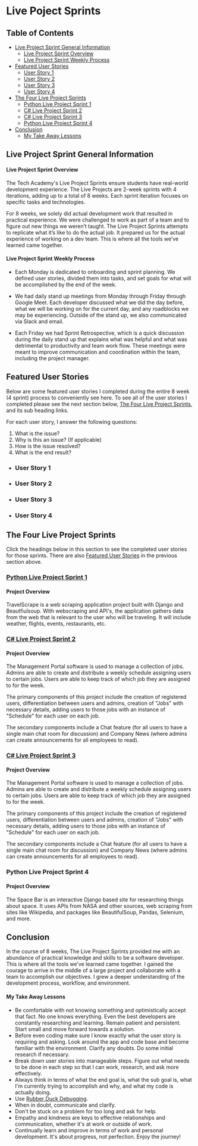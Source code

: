 # Live Poject Sprints
## Table of Contents
- [Live Project Sprint General Information](#live-project-sprint-general-information)
  - [Live Project Sprint Overview](#live-project-sprint-overview)
  - [Live Project Sprint Weekly Process](#live-project-sprint-weekly-process)
- [Featured User Stories](#featured-user-stories)
  - [User Story 1](#user-story-1)
  - [User Story 2](#user-story-2)
  - [User Story 3](#user-story-3)
  - [User Story 4](#user-story-4)
- [The Four Live Project Sprints](#the-four-live-project-sprints)
  - [Python Live Project Sprint 1](#python-live-project-sprint-1)
  - [C# Live Project Sprint 2](#c-live-project-sprint-2)
  - [C# Live Project Sprint 3](#c-live-project-sprint-3)
  - [Python Live Project Sprint 4](#python-live-project-sprint-4)
- [Conclusion](#conclusion)
  - [My Take Away Lessons](#my-take-away-lessons)




## Live Project Sprint General Information
#### Live Project Sprint Overview
The Tech Academy's Live Project Sprints ensure students have real-world development experience. The Live Projects are 2-week sprints with 4 iterations, adding up to a total of 8 weeks. Each sprint iteration focuses on specific tasks and technologies.

For 8 weeks, we solely did actual development work that resulted in practical experience. We were challenged to work as part of a team and to figure out new things we weren’t taught. The Live Project Sprints attempts to replicate what it’s like to do the actual job. It prepared us for the actual experience of working on a dev team. This is where all the tools we’ve learned came together.

#### Live Project Sprint Weekly Process
- Each Monday is dedicated to onboarding and sprint planning. We defined user stories, divided them into tasks, and set goals for what will be accomplished by the end of the week.

- We had daily stand up meetings from Monday through Friday through Google Meet. Each developer discussed what we did the day before, what we will be working on for the current day, and any roadblocks we may be experiencing. Outside of the stand up, we also communicated via Slack and email.

- Each Friday we had Sprint Retrospective, which is a quick discussion during the daily stand up that explains what was helpful and what was detrimental to productivity and team work flow. These meetings were meant to improve communication and coordination within the team, including the project manager.




## Featured User Stories
Below are some featured user stories I completed during the entire 8 week (4 sprint) process to conveniently see here. To see all of the user stories I completed please see the next section below, [The Four Live Project Sprints](#the-four-live-project-sprints), and its sub heading links.

For each user story, I answer the following questions:
1. What is the issue?
2. Why is this an issue? (If applicable)
3. How is the issue resolved?
4. What is the end result?

- ### User Story 1

- ### User Story 2

- ### User Story 3

- ### User Story 4




## The Four Live Project Sprints
Click the headings below in this section to see the completed user stories for those sprints. There are also [Featured User Stories](#featured-user-stories) in the previous section above.

### [Python Live Project Sprint 1](https://github.com/rbmanez/TTA-Live-Project-Sprints/blob/master/PythonLiveProjectSprint1.md)
#### Project Overview
TravelScrape is a web scraping application project built with Django and Beautfiulsoup. With webscraping and API's, the application gathers data from the web that is relevant to the user who will be traveling. It will include weather, flights, events, restaurants, etc.
  
### [C# Live Project Sprint 2](https://github.com/rbmanez/TTA-Live-Project-Sprints/blob/master/C%23LiveProjectSprint2.md)
#### Project Overview
The Management Portal software is used to manage a collection of jobs. Admins are able to create and distribute a weekly schedule assigning users to certain jobs. Users are able to keep track of which job they are assigned to for the week.

The primary components of this project include the creation of registered users, differentiation between users and admins, creation of "Jobs" with necessary details, adding users to those jobs with an instance of "Schedule" for each user on each job.

The secondary components include a Chat feature (for all users to have a single main chat room for discussion) and Company News (where admins can create announcements for all employees to read).

### [C# Live Project Sprint 3](https://github.com/rbmanez/TTA-Live-Project-Sprints/blob/master/C%23LiveProjectSprint3.md)
#### Project Overview
The Management Portal software is used to manage a collection of jobs. Admins are able to create and distribute a weekly schedule assigning users to certain jobs. Users are able to keep track of which job they are assigned to for the week.

The primary components of this project include the creation of registered users, differentiation between users and admins, creation of "Jobs" with necessary details, adding users to those jobs with an instance of "Schedule" for each user on each job.

The secondary components include a Chat feature (for all users to have a single main chat room for discussion) and Company News (where admins can create announcements for all employees to read).
  
### Python Live Project Sprint 4
#### Project Overview
The Space Bar is an interactive Django based site for researching things about space. It uses APIs from NASA and other sources, web scraping from sites like Wikipedia, and packages like BeautifulSoup, Pandas, Selenium, and more.




## Conclusion
In the course of 8 weeks, The Live Project Sprints provided me with an abundance of practical knowledge and skills to be a software developer. This is where all the tools we’ve learned came together. I gained the courage to arrive in the middle of a large project and collaborate with a team to accomplish our objectives. I grew a deeper understanding of the development process, workflow, and environment.

#### My Take Away Lessons
- Be comfortable with not knowing something and optimistically accept that fact. No one knows everything. Even the best developers are constantly researching and learning. Remain patient and persistent. Start small and move forward towards a solution.
- Before even coding make sure I know exactly what the user story is requiring and asking. Look around the app and code base and become familiar with the environment. Clarify any doubts. Do some initial research if necessary.
- Break down user stories into manageable steps. Figure out what needs to be done in each step so that I can work, research, and ask more effectively.
- Always think in terms of what the end goal is, what the sub goal is, what I'm currently trying to accomplish and why, and what my code is actually doing.
- Use [Rubber Duck Debugging](https://en.wikipedia.org/wiki/Rubber_duck_debugging).
- When in doubt, communicate and clarify.
- Don't be stuck on a problem for too long and ask for help.
- Empathy and kindness are keys to effective relationships and communication, whether it's at work or outside of work.
- Continually learn and improve in terms of work and personal development. It's about progress, not perfection. Enjoy the journey!
